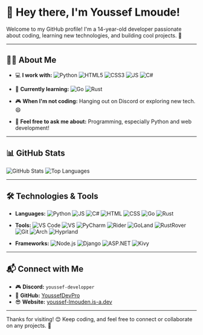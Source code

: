 # 👋 Hey there, I'm Youssef Lmoude!

Welcome to my GitHub profile! I'm a 14-year-old developer passionate about coding, learning new technologies, and building cool projects. 🚀  

---

## 🧑‍💻 About Me
- 💻 **I work with:** ![Python](https://img.shields.io/badge/-Python-3776AB?logo=python&logoColor=white&style=flat-square) ![HTML5](https://img.shields.io/badge/-HTML5-E34F26?logo=html5&logoColor=white&style=flat-square) ![CSS3](https://img.shields.io/badge/-CSS3-1572B6?logo=css3&logoColor=white&style=flat-square) ![JS](https://img.shields.io/badge/-JS-F7DF1E?logo=javascript&logoColor=black&style=flat-square) ![C#](https://img.shields.io/badge/-C%23-239120?logo=c-sharp&logoColor=white&style=flat-square)


- 🌱 **Currently learning:** ![Go](https://img.shields.io/badge/-Go-00ADD8?logo=go&logoColor=white&style=flat-square) ![Rust](https://img.shields.io/badge/-Rust-000000?logo=rust&logoColor=white&style=flat-square)


- 🎮 **When I'm not coding:** Hanging out on Discord or exploring new tech. 😄  
- 💬 **Feel free to ask me about:** Programming, especially Python and web development!

---

## 📊 GitHub Stats
![GitHub Stats](https://github-readme-stats.vercel.app/api?username=YoussefDevPro&show_icons=true&theme=radical)  ![Top Languages](https://github-readme-stats.vercel.app/api/top-langs/?username=YoussefDevPro&layout=compact&theme=radical)

---

## 🛠️ Technologies & Tools
- **Languages:** ![Python](https://img.shields.io/badge/-Python-3776AB?logo=python&logoColor=white&style=flat-square) ![JS](https://img.shields.io/badge/-JS-F7DF1E?logo=javascript&logoColor=black&style=flat-square) ![C#](https://img.shields.io/badge/-C%23-239120?logo=c-sharp&logoColor=white&style=flat-square) ![HTML](https://img.shields.io/badge/-HTML-E34F26?logo=html5&logoColor=white&style=flat-square) ![CSS](https://img.shields.io/badge/-CSS-1572B6?logo=css3&logoColor=white&style=flat-square) ![Go](https://img.shields.io/badge/-Go-00ADD8?logo=go&logoColor=white&style=flat-square) ![Rust](https://img.shields.io/badge/-Rust-000000?logo=rust&logoColor=white&style=flat-square)


- **Tools:** ![VS Code](https://img.shields.io/badge/-VS%20Code-007ACC?logo=visual-studio-code&logoColor=white&style=flat-square) ![VS](https://img.shields.io/badge/-VS-5C2D91?logo=visual-studio&logoColor=white&style=flat-square) ![PyCharm](https://img.shields.io/badge/-PyCharm-000000?logo=pycharm&logoColor=white&style=flat-square) ![Rider](https://img.shields.io/badge/-Rider-000000?logo=rider&logoColor=white&style=flat-square) ![GoLand](https://img.shields.io/badge/-GoLand-000000?logo=goland&logoColor=white&style=flat-square) ![RustRover](https://img.shields.io/badge/-RustRover-000000?logo=rust&logoColor=white&style=flat-square) ![Git](https://img.shields.io/badge/-Git-F05032?logo=git&logoColor=white&style=flat-square) ![Arch](https://img.shields.io/badge/-Arch-1793D1?logo=arch-linux&logoColor=white&style=flat-square) ![Hyprland](https://img.shields.io/badge/-Hyprland-0A1318?logo=linux&logoColor=white&style=flat-square)


- **Frameworks:** ![Node.js](https://img.shields.io/badge/-Node.js-339933?logo=node.js&logoColor=white&style=flat-square) ![Django](https://img.shields.io/badge/-Django-092E20?logo=django&logoColor=white&style=flat-square) ![ASP.NET](https://img.shields.io/badge/-ASP.NET-512BD4?logo=dotnet&logoColor=white&style=flat-square) ![Kivy](https://img.shields.io/badge/-Kivy-4A4A4A?logo=kivy&logoColor=white&style=flat-square)


---

## 📬 Connect with Me
- 🎮 **Discord:** `youssef-developper`  
- 🐙 **GitHub:** [YoussefDevPro](https://github.com/YoussefDevPro)  
- 😎 **Website:** [youssef-lmouden.is-a.dev](https://youssef-lmouden.is-a.dev)  

---

Thanks for visiting! 😊 Keep coding, and feel free to connect or collaborate on any projects. 🚀

